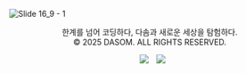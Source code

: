 ![Slide 16_9 - 1](https://github.com/user-attachments/assets/ecb1ac70-0ee0-4383-bd15-fc8dba47b443) <br>
<p align="center">한계를 넘어 코딩하다, 다솜과 새로운 세상을 탐험하다.<br>
© 2025 DASOM. ALL RIGHTS RESERVED.</p>

<div align="center">
<!--   <a href="https://hits.seeyoufarm.com"><img src="https://hits.seeyoufarm.com/api/count/incr/badge.svg?url=https%3A%2F%2Fgithub.com%2FDASOM-GitHub&count_bg=%2300B493&title_bg=%2326262D&icon=&icon_color=%23E7E7E7&title=hits&edge_flat=false"/></a> -->
  <a href="https://www.instagram.com/dasom___official/"><img 
        src="http://img.shields.io/badge/-Instagram-black?style=flat&logo=Instagram&link=https://instagram.com/c_do.hy/"
        style="height : auto; margin-left : 10px; margin-right : 10px;"/></a>
        <a href="https://hits.seeyoufarm.com"><img src="https://hits.seeyoufarm.com/api/count/incr/badge.svg?url=https%3A%2F%2Fdmu-dasom.or.kr&count_bg=%23000000&title_bg=%23555555&icon=&icon_color=%23E7E7E7&title=web+visits&edge_flat=false"/></a>
</div>
